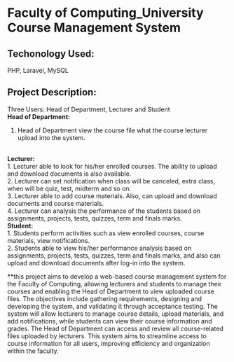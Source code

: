 # Faculty of Computing_University Course Management System

## Techonology Used:
PHP, Laravel, MySQL
 
## Project Description:
Three Users: Head of Department, Lecturer and Student
<br>
<b>Head of Department:</b>
<br>
1. Head of Department view the course file what the course lecturer upload into the system.
<br>
<b>Lecturer:</b>
<br>
1. Lecturer able to look for his/her enrolled courses. The ability to upload and download documents is also available.<br>
2. Lecturer can set notification when class will be canceled, extra class, when will be quiz, test, midterm and so on.<br> 
3. Lecturer able to add course materials. Also, can upload and download documents and course materials.<br>
4. Lecturer can analysis the performance of the students based on assignments, projects, tests, quizzes, term and finals marks.
<br>
<b>Student:</b>
<br>
1. Students perform activities such as view enrolled courses, course materials, view notifications.<br>
2. Students able to view his/her performance analysis based on assignments, projects, tests, quizzes, term and finals marks, and also can upload and download
documents after log-in into the system.


**this project aims to develop a web-based course management system for the Faculty of Computing, allowing lecturers and students to manage their courses and enabling the Head of Department to view uploaded course files. The objectives include gathering requirements, designing and developing the system, and validating it through acceptance testing. The system will allow lecturers to manage course details, upload materials, and add notifications, while students can view their course information and grades. The Head of Department can access and review all course-related files uploaded by lecturers. This system aims to streamline access to course information for all users, improving efficiency and organization within the faculty.
